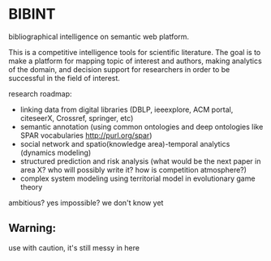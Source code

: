 BIBINT
======

bibliographical intelligence on semantic web platform.

This is a competitive intelligence tools for scientific literature.
The goal is to make a platform for mapping topic of interest and authors, 
making analytics of the domain, and decision support for researchers in order
to be successful in the field of interest.

research roadmap:
- linking data from digital libraries (DBLP, ieeexplore, ACM portal, citeseerX, Crossref, springer, etc)
- semantic annotation (using common ontologies and deep ontologies like SPAR vocabularies http://purl.org/spar)
- social network and spatio(knowledge area)-temporal analytics (dynamics modeling)
- structured prediction and risk analysis (what would be the next paper in area X? who will possibly write it? how is competition atmosphere?)
- complex system modeling using territorial model in evolutionary game theory

ambitious? yes
impossible? we don't know yet

Warning:
-----------
use with caution, it's still messy in here